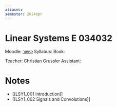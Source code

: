 ```yaml
---
aliases: 
semester: 2024spr
---
```

# Linear Systems E 034032

Moodle: [קישור](https://moodle2324.technion.ac.il/course/view.php?id=2561)
Syllabus:
Book:

Teacher: Christian Grussler
Assistant:

# Notes
- [[LSY1_001 Introduction]]
- [[LSY1_002 Signals and Convolutions]]